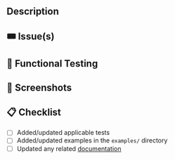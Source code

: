 ## Description

<!--- Describe the purpose of this pull request. --->

## 🎟 Issue(s)

## 🧪 Functional Testing

<!--- List the functional testing steps to confirm this feature or fix. --->

## 📸 Screenshots

<!--- Add screenshots to illustrate the validity of these changes. --->

## 📋 Checklist

- [ ] Added/updated applicable tests
- [ ] Added/updated examples in the `examples/` directory
- [ ] Updated any related [documentation](https://github.com/astronomer/docs/)
